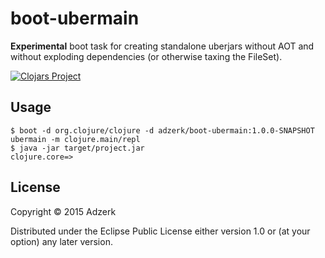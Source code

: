 # boot-ubermain

**Experimental** boot task for creating standalone uberjars without AOT and
  without exploding dependencies (or otherwise taxing the FileSet).

[![Clojars Project][1]][2]

## Usage

    $ boot -d org.clojure/clojure -d adzerk/boot-ubermain:1.0.0-SNAPSHOT ubermain -m clojure.main/repl
    $ java -jar target/project.jar
    clojure.core=>

## License

Copyright © 2015 Adzerk

Distributed under the Eclipse Public License either version 1.0 or (at
your option) any later version.

[1]: http://clojars.org/adzerk/boot-ubermain/latest-version.svg
[2]: http://clojars.org/adzerk/boot-ubermain
[3]: https://docs.docker.com/reference/builder/
